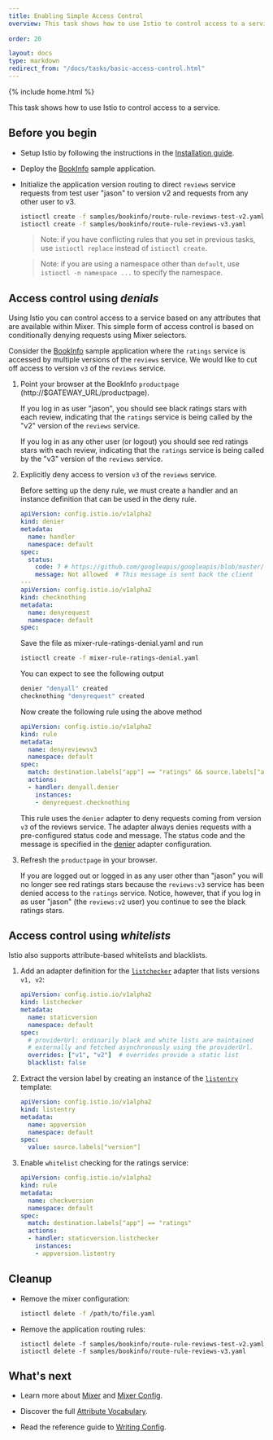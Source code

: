 ```yaml
---
title: Enabling Simple Access Control
overview: This task shows how to use Istio to control access to a service.
          
order: 20

layout: docs
type: markdown
redirect_from: "/docs/tasks/basic-access-control.html"
---
```

{% include home.html %}

This task shows how to use Istio to control access to a service.

## Before you begin

* Setup Istio by following the instructions in the
  [Installation guide]({{home}}/docs/setup/kubernetes/quick-start.html).

* Deploy the [BookInfo]({{home}}/docs/guides/bookinfo.html) sample application.

* Initialize the application version routing to direct `reviews` service requests from
  test user "jason" to version v2 and requests from any other user to v3.

  ```bash
  istioctl create -f samples/bookinfo/route-rule-reviews-test-v2.yaml
  istioctl create -f samples/bookinfo/route-rule-reviews-v3.yaml
  ```
  
  > Note: if you have conflicting rules that you set in previous tasks,
    use `istioctl replace` instead of `istioctl create`.

  > Note: if you are using a namespace other than `default`,
    use `istioctl -n namespace ...` to specify the namespace.

## Access control using _denials_ 

Using Istio you can control access to a service based on any attributes that are available within Mixer.
This simple form of access control is based on conditionally denying requests using Mixer selectors.

Consider the [BookInfo]({{home}}/docs/guides/bookinfo.html) sample application where the `ratings` service is accessed by multiple versions
of the `reviews` service. We would like to cut off access to version `v3` of the `reviews` service.

1. Point your browser at the BookInfo `productpage` (http://$GATEWAY_URL/productpage). 

   If you log in as user "jason", you should see black ratings stars with each review,
   indicating that the `ratings` service is being called by the "v2" version of the `reviews` service.
   
   If you log in as any other user (or logout) you should see red ratings stars with each review,
   indicating that the `ratings` service is being called by the "v3" version of the `reviews` service.

1. Explicitly deny access to version `v3` of the `reviews` service.

   Before setting up the deny rule, we must create a handler and an instance definition that can be used in the deny rule.
   ```yaml
   apiVersion: config.istio.io/v1alpha2
   kind: denier
   metadata:
     name: handler
     namespace: default
   spec:
     status:
       code: 7 # https://github.com/googleapis/googleapis/blob/master/google/rpc/code.proto
       message: Not allowed  # This message is sent back the client
   ---
   apiVersion: config.istio.io/v1alpha2
   kind: checknothing
   metadata:
     name: denyrequest
     namespace: default
   spec:
   ```
   Save the file as mixer-rule-ratings-denial.yaml and run
   ```bash
   istioctl create -f mixer-rule-ratings-denial.yaml
   ```
   You can expect to see the following output
   ```bash
   denier "denyall" created
   checknothing "denyrequest" created
   ```

   Now create the following rule using the above method
   ```yaml
   apiVersion: config.istio.io/v1alpha2
   kind: rule
   metadata:
     name: denyreviewsv3
     namespace: default
   spec:
     match: destination.labels["app"] == "ratings" && source.labels["app"]=="reviews" && source.labels["version"] == "v3"
     actions:
     - handler: denyall.denier
       instances:
       - denyrequest.checknothing
   ```

   This rule uses the `denier` adapter to deny requests coming from version `v3` of the reviews service.
   The adapter always denies requests with a pre-configured status code and message.
   The status code and the message is specified in the [denier]({{home}}/docs/reference/config/mixer/adapters/denier.html)
   adapter configuration.
  
1. Refresh the `productpage` in your browser.

   If you are logged out or logged in as any user other than "jason" you will no longer see red ratings stars because
   the `reviews:v3` service has been denied access to the `ratings` service.
   Notice, however, that if you log in as user "jason" (the `reviews:v2` user) you continue to see
   the black ratings stars.

## Access control using _whitelists_ 

Istio also supports attribute-based whitelists and blacklists.

1. Add an adapter definition for the [`listchecker`]({{home}}/docs/reference/config/mixer/adapters/list.html)
   adapter that lists versions `v1, v2`:

   ```yaml
   apiVersion: config.istio.io/v1alpha2
   kind: listchecker
   metadata:
     name: staticversion
     namespace: default
   spec:
     # providerUrl: ordinarily black and white lists are maintained
     # externally and fetched asynchronously using the providerUrl.
     overrides: ["v1", "v2"]  # overrides provide a static list
     blacklist: false
   ```

2. Extract the version label by creating an instance of the [`listentry`]({{home}}/docs/reference/config/mixer/template/listentry.html) template:

   ```yaml
   apiVersion: config.istio.io/v1alpha2
   kind: listentry
   metadata:
     name: appversion
     namespace: default
   spec:
     value: source.labels["version"]
   ```

3. Enable `whitelist` checking for the ratings service:

   ```yaml
   apiVersion: config.istio.io/v1alpha2
   kind: rule
   metadata:
     name: checkversion
     namespace: default
   spec:
     match: destination.labels["app"] == "ratings"
     actions:
     - handler: staticversion.listchecker
       instances:
       - appversion.listentry
   ```

## Cleanup

* Remove the mixer configuration:

  ```bash
  istioctl delete -f /path/to/file.yaml
  ```

* Remove the application routing rules:

  ```
  istioctl delete -f samples/bookinfo/route-rule-reviews-test-v2.yaml
  istioctl delete -f samples/bookinfo/route-rule-reviews-v3.yaml
  ```

## What's next

* Learn more about [Mixer]({{home}}/docs/concepts/policy-and-control/mixer.html) and [Mixer Config]({{home}}/docs/concepts/policy-and-control/mixer-config.html).

* Discover the full [Attribute Vocabulary]({{home}}/docs/reference/config/mixer/attribute-vocabulary.html).

* Read the reference guide to [Writing Config]({{home}}/docs/reference/writing-config.html).
